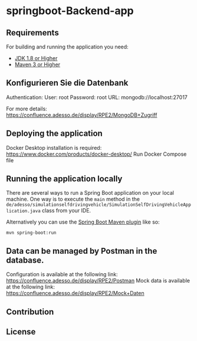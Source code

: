 # springboot-Backend-app


## Requirements

For building and running the application you need:

- [JDK 1.8 or Higher](http://www.oracle.com/technetwork/java/javase/downloads/jdk8-downloads-2133151.html)
- [Maven 3 or Higher](https://maven.apache.org)


## Konfigurieren Sie die Datenbank 
Authentication:
User: root
Password: root 
URL: mongodb://localhost:27017

For more details: https://confluence.adesso.de/display/RPE2/MongoDB+Zugriff


## Deploying the application 

Docker Desktop installation is required: https://www.docker.com/products/docker-desktop/
Run Docker Compose file

## Running the application locally

There are several ways to run a Spring Boot application on your local machine. One way is to execute the `main` method in the `de/adesso/simulationselfdrivingvehicle/SimulationSelfDrivingVehicleApplication.java` class from your IDE.

Alternatively you can use the [Spring Boot Maven plugin](https://docs.spring.io/spring-boot/docs/current/reference/html/build-tool-plugins-maven-plugin.html) like so:

```shell
mvn spring-boot:run
```


## Data can be managed by Postman in the database.
Configuration is available at the following link: https://confluence.adesso.de/display/RPE2/Postman
Mock data is available at the following link:         https://confluence.adesso.de/display/RPE2/Mock+Daten


## Contribution


## License



